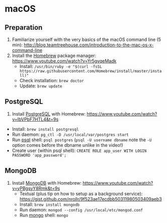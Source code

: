 # macOS

## Preparation

1) Familiarize yourself with the very basics of the macOS command line (5 min): http://blog.teamtreehouse.com/introduction-to-the-mac-os-x-command-line
2) Install the [Homebrew](https://brew.sh) package manager: https://www.youtube.com/watch?v=Yr5gyqeMadk
    * Install: `/usr/bin/ruby -e "$(curl -fsSL https://raw.githubusercontent.com/Homebrew/install/master/install)"`
    * Check installation: `brew doctor`
    * Update: `brew update`

## PostgreSQL

1) Install [PostgreSQL](https://www.postgresql.org/) with Homebrew: https://www.youtube.com/watch?v=IbVPbF7HTL4&t=9s
  * Install: `brew install postgresql`
  * Run daemon: `pg_ctl -D /usr/local/var/postgres start`
  * Run [psql](https://www.postgresql.org/docs/10/static/app-psql.html) shell: `psql postgres` (`psql -U username dbname` note the `-U` option comes before the dbname unlike in the video!)
  * Create user (within psql shell): `CREATE ROLE app_user WITH LOGIN PASSWORD 'app_password';`

## MongoDB

1) Install [MongoDB](https://www.mongodb.com/) with Homebrew: https://www.youtube.com/watch?v=yPBgsyY8Rmk&t=9s
    * Textual (plus tip on how to setup as a background service): https://gist.github.com/nrollr/9f523ae17ecdbb50311980503409aeb3
    * Install: `brew install mongodb`
    * Run daemon: `mongod --config /usr/local/etc/mongod.conf`
    * Run [mongo](https://docs.mongodb.com/manual/mongo/) shell: `mongo`
